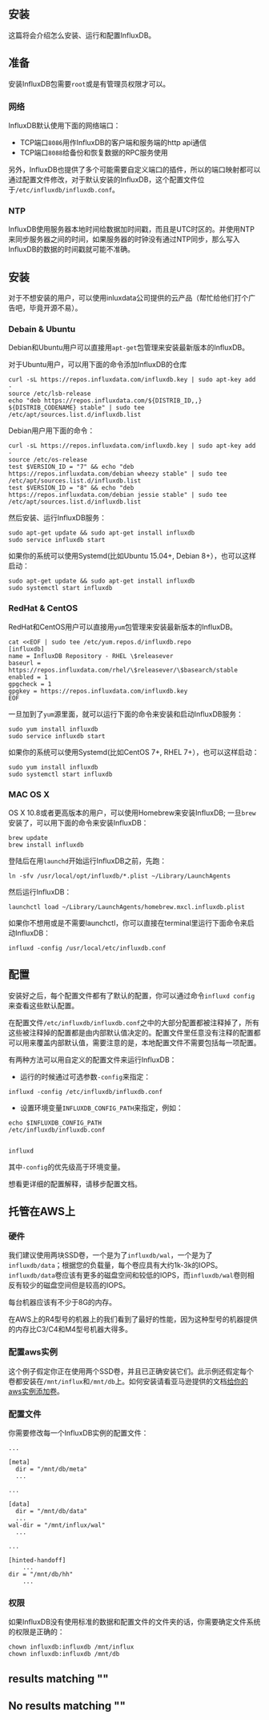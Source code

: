 ## 安装

这篇将会介绍怎么安装、运行和配置InfluxDB。

## 准备

安装InfluxDB包需要`root`或是有管理员权限才可以。

### 网络

InfluxDB默认使用下面的网络端口：

+   TCP端口`8086`用作InfluxDB的客户端和服务端的http api通信
+   TCP端口`8088`给备份和恢复数据的RPC服务使用

另外，InfluxDB也提供了多个可能需要自定义端口的插件，所以的端口映射都可以通过配置文件修改，对于默认安装的InfluxDB，这个配置文件位于`/etc/influxdb/influxdb.conf`。

### NTP

InfluxDB使用服务器本地时间给数据加时间戳，而且是UTC时区的。并使用NTP来同步服务器之间的时间，如果服务器的时钟没有通过NTP同步，那么写入InfluxDB的数据的时间戳就可能不准确。

## 安装

对于不想安装的用户，可以使用inluxdata公司提供的云产品（帮忙给他们打个广告吧，毕竟开源不易）。

### Debain & Ubuntu

Debian和Ubuntu用户可以直接用`apt-get`包管理来安装最新版本的InfluxDB。

对于Ubuntu用户，可以用下面的命令添加InfluxDB的仓库

```
curl -sL https://repos.influxdata.com/influxdb.key | sudo apt-key add -
source /etc/lsb-release
echo "deb https://repos.influxdata.com/${DISTRIB_ID,,} ${DISTRIB_CODENAME} stable" | sudo tee /etc/apt/sources.list.d/influxdb.list
```

Debian用户用下面的命令：

```
curl -sL https://repos.influxdata.com/influxdb.key | sudo apt-key add -
source /etc/os-release
test $VERSION_ID = "7" && echo "deb https://repos.influxdata.com/debian wheezy stable" | sudo tee /etc/apt/sources.list.d/influxdb.list
test $VERSION_ID = "8" && echo "deb https://repos.influxdata.com/debian jessie stable" | sudo tee /etc/apt/sources.list.d/influxdb.list
```

然后安装、运行InfluxDB服务：

```
sudo apt-get update && sudo apt-get install influxdb
sudo service influxdb start
```

如果你的系统可以使用Systemd(比如Ubuntu 15.04+, Debian 8+），也可以这样启动：

```
sudo apt-get update && sudo apt-get install influxdb
sudo systemctl start influxdb
```

### RedHat & CentOS

RedHat和CentOS用户可以直接用`yum`包管理来安装最新版本的InfluxDB。

```
cat <<EOF | sudo tee /etc/yum.repos.d/influxdb.repo
[influxdb]
name = InfluxDB Repository - RHEL \$releasever
baseurl = https://repos.influxdata.com/rhel/\$releasever/\$basearch/stable
enabled = 1
gpgcheck = 1
gpgkey = https://repos.influxdata.com/influxdb.key
EOF
```

一旦加到了`yum`源里面，就可以运行下面的命令来安装和启动InfluxDB服务：

```
sudo yum install influxdb
sudo service influxdb start
```

如果你的系统可以使用Systemd(比如CentOS 7+, RHEL 7+），也可以这样启动：

```
sudo yum install influxdb
sudo systemctl start influxdb
```

### MAC OS X

OS X 10.8或者更高版本的用户，可以使用Homebrew来安装InfluxDB; 一旦`brew`安装了，可以用下面的命令来安装InfluxDB：

```
brew update
brew install influxdb
```

登陆后在用`launchd`开始运行InfluxDB之前，先跑：

```
ln -sfv /usr/local/opt/influxdb/*.plist ~/Library/LaunchAgents
```

然后运行InfluxDB：

```
launchctl load ~/Library/LaunchAgents/homebrew.mxcl.influxdb.plist
```

如果你不想用或是不需要launchctl，你可以直接在terminal里运行下面命令来启动InfluxDB：

```
influxd -config /usr/local/etc/influxdb.conf
```

## 配置

安装好之后，每个配置文件都有了默认的配置，你可以通过命令`influxd config`来查看这些默认配置。

在配置文件`/etc/influxdb/influxdb.conf`之中的大部分配置都被注释掉了，所有这些被注释掉的配置都是由内部默认值决定的。配置文件里任意没有注释的配置都可以用来覆盖内部默认值，需要注意的是，本地配置文件不需要包括每一项配置。

有两种方法可以用自定义的配置文件来运行InfluxDB：

+   运行的时候通过可选参数`-config`来指定：

```
influxd -config /etc/influxdb/influxdb.conf
```

+   设置环境变量`INFLUXDB_CONFIG_PATH`来指定，例如：

```
echo $INFLUXDB_CONFIG_PATH
/etc/influxdb/influxdb.conf


influxd
```

其中`-config`的优先级高于环境变量。

想看更详细的配置解释，请移步配置文档。

## 托管在AWS上

### 硬件

我们建议使用两块SSD卷，一个是为了`influxdb/wal`，一个是为了`influxdb/data`；根据您的负载量，每个卷应具有大约1k-3k的IOPS。`influxdb/data`卷应该有更多的磁盘空间和较低的IOPS，而`influxdb/wal`卷则相反有较少的磁盘空间但是较高的IOPS。

每台机器应该有不少于8G的内存。

在AWS上的R4型号的机器上的我们看到了最好的性能，因为这种型号的机器提供的内存比C3/C4和M4型号机器大得多。

### 配置aws实例

这个例子假定你正在使用两个SSD卷，并且已正确安装它们。此示例还假定每个卷都安装在`/mnt/influx`和`/mnt/db`上。如何安装请看亚马逊提供的文档[给你的aws实例添加卷](http://docs.aws.amazon.com/AWSEC2/latest/UserGuide/ebs-attaching-volume.html)。

### 配置文件

你需要修改每一个InfluxDB实例的配置文件：

```
...

[meta]
  dir = "/mnt/db/meta"
  ...

...

[data]
  dir = "/mnt/db/data"
  ...
wal-dir = "/mnt/influx/wal"
  ...

...

[hinted-handoff]
    ...
dir = "/mnt/db/hh"
    ...
```

### 权限

如果InfluxDB没有使用标准的数据和配置文件的文件夹的话，你需要确定文件系统的权限是正确的：

```
chown influxdb:influxdb /mnt/influx
chown influxdb:influxdb /mnt/db
```

## results matching ""

## No results matching ""